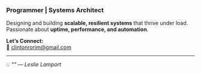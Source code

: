 ### Programmer | Systems Architect

Designing and building **scalable, resilient systems** that thrive under load.  
Passionate about **uptime, performance, and automation**.

**Let’s Connect:**  
📧 [clintonrorim@gmail.com](mailto:clintonrorim@gmail.com)  


---

💡 *"" — Leslie Lamport*

